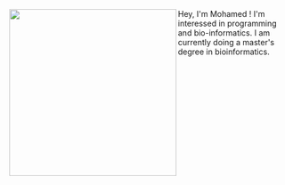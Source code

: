 <img align="left" width="300" src="https://media.tenor.com/dHk-LfzHrtwAAAAi/linux-computer.gif">
Hey, I'm Mohamed !
I'm interessed in programming and bio-informatics. 
I am currently doing a master's degree in bioinformatics.
